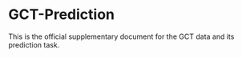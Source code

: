 # GCT-Prediction
This is the official supplementary document for the GCT data and its prediction task.
